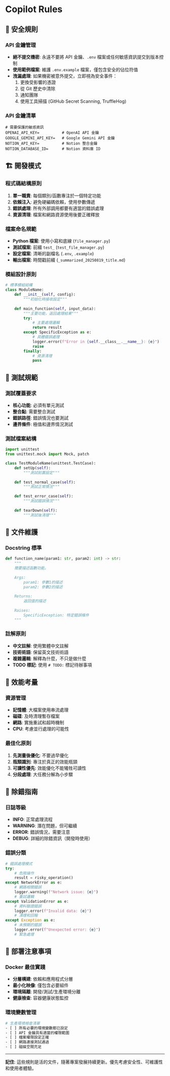 # Copilot Rules

## 🚨 安全規則

### API 金鑰管理
- **絕不提交機密**: 永遠不要將 API 金鑰、`.env` 檔案或任何敏感資訊提交到版本控制
- **使用範例檔案**: 維護 `.env.example` 檔案，僅包含安全的佔位符值
- **洩漏處理**: 如果機密被意外提交，立即視為安全事件：
  1. 更換受影響的憑證
  2. 從 Git 歷史中清除
  3. 通知團隊
  4. 使用工具掃描 (GitHub Secret Scanning, TruffleHog)

### API 金鑰清單
```env
# 需要保護的敏感資訊
OPENAI_API_KEY=          # OpenAI API 金鑰
GOOGLE_GEMINI_API_KEY=   # Google Gemini API 金鑰
NOTION_API_KEY=          # Notion 整合金鑰
NOTION_DATABASE_ID=      # Notion 資料庫 ID
```

## 🏗️ 開發模式

### 程式碼結構原則
1. **單一職責**: 每個類別/函數專注於一個特定功能
2. **依賴注入**: 避免硬編碼依賴，使用參數傳遞
3. **錯誤處理**: 所有外部調用都要有適當的錯誤處理
4. **資源清理**: 檔案和網路資源使用後要正確釋放

### 檔案命名規範
- **Python 檔案**: 使用小寫和底線 (`file_manager.py`)
- **測試檔案**: 前綴 `test_` (`test_file_manager.py`)
- **設定檔案**: 清晰的副檔名 (`.env`, `.example`)
- **輸出檔案**: 時間戳前綴 (`_summarized_20250819_title.md`)

### 模組設計原則
```python
# 標準模組結構
class ModuleName:
    def __init__(self, config):
        """初始化時接收設定"""
        
    def main_function(self, input_data):
        """主要功能，返回處理結果"""
        try:
            # 主要處理邏輯
            return result
        except SpecificException as e:
            # 具體錯誤處理
            logger.error(f"Error in {self.__class__.__name__}: {e}")
            raise
        finally:
            # 資源清理
            pass
```

## 🧪 測試規範

### 測試覆蓋要求
- **核心功能**: 必須有單元測試
- **整合點**: 需要整合測試
- **錯誤路徑**: 錯誤情況也要測試
- **邊界條件**: 極值和邊界情況測試

### 測試檔案結構
```python
import unittest
from unittest.mock import Mock, patch

class TestModuleName(unittest.TestCase):
    def setUp(self):
        """測試前置設定"""
        
    def test_normal_case(self):
        """測試正常情況"""
        
    def test_error_case(self):
        """測試錯誤情況"""
        
    def tearDown(self):
        """測試後清理"""
```

## 📝 文件維護

### Docstring 標準
```python
def function_name(param1: str, param2: int) -> str:
    """
    簡要描述函數功能。
    
    Args:
        param1: 參數1的描述
        param2: 參數2的描述
        
    Returns:
        返回值的描述
        
    Raises:
        SpecificException: 特定錯誤條件
    """
```

### 註解原則
- **中文註解**: 使用繁體中文註解
- **技術術語**: 保留英文技術術語
- **複雜邏輯**: 解釋為什麼，不只是做什麼
- **TODO 標記**: 使用 `# TODO:` 標記待辦事項

## 🔧 效能考量

### 資源管理
- **記憶體**: 大檔案使用串流處理
- **磁碟**: 及時清理暫存檔案
- **網路**: 實施重試和超時機制
- **CPU**: 考慮並行處理的可能性

### 最佳化原則
1. **先測量後優化**: 不要過早優化
2. **瓶頸識別**: 專注於真正的效能瓶頸
3. **可讀性優先**: 效能優化不能犧牲可讀性
4. **分段處理**: 大任務分解為小步驟

## 🐛 除錯指南

### 日誌等級
- **INFO**: 正常處理流程
- **WARNING**: 潛在問題，但可繼續
- **ERROR**: 錯誤情況，需要注意
- **DEBUG**: 詳細的除錯資訊（開發時使用）

### 錯誤分類
```python
# 錯誤處理模式
try:
    # 危險操作
    result = risky_operation()
except NetworkError as e:
    # 網路相關錯誤
    logger.warning(f"Network issue: {e}")
    # 重試邏輯
except ValidationError as e:
    # 資料驗證錯誤
    logger.error(f"Invalid data: {e}")
    # 清理和回報
except Exception as e:
    # 未預期的錯誤
    logger.error(f"Unexpected error: {e}")
    # 緊急處理
```

## 🚀 部署注意事項

### Docker 最佳實踐
- **分層構建**: 依賴和應用程式分層
- **最小化映像**: 僅包含必要組件
- **環境隔離**: 開發/測試/生產環境分離
- **健康檢查**: 容器健康狀態監控

### 環境變數管理
```bash
# 生產環境檢查清單
- [ ] 所有必要的環境變數都已設定
- [ ] API 金鑰具有適當的權限範圍
- [ ] 檔案權限設定正確
- [ ] 網路連接測試通過
- [ ] 磁碟空間充足
```

---

**記住**: 這些規則是活的文件，隨著專案發展持續更新。優先考慮安全性、可維護性和使用者體驗。
